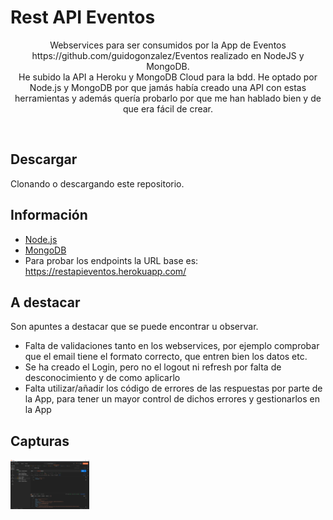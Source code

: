 # Rest API Eventos

<p align="center">
Webservices para ser consumidos por la App de Eventos https://github.com/guidogonzalez/Eventos realizado en NodeJS y MongoDB.
<br>
He subido la API a Heroku y MongoDB Cloud para la bdd. He optado por Node.js y MongoDB por que jamás había creado una API con estas herramientas y además quería probarlo por que me han hablado bien y de que era fácil de crear.
</p>
</br>

## Descargar

Clonando o descargando este repositorio.

## Información

- [Node.js](https://nodejs.org/es/)
- [MongoDB](https://www.mongodb.com/es)
- Para probar los endpoints la URL base es: https://restapieventos.herokuapp.com/

## A destacar

Son apuntes a destacar que se puede encontrar u observar.
<br>
- Falta de validaciones tanto en los webservices, por ejemplo comprobar que el email tiene el formato correcto, que entren bien los datos etc.
- Se ha creado el Login, pero no el logout ni refresh por falta de desconocimiento y de como aplicarlo
- Falta utilizar/añadir los código de errores de las respuestas por parte de la App, para tener un mayor control de dichos errores y gestionarlos en la App 

## Capturas

<p align="center">
<img src="/imagenes/postman.png" align="left" width="25%"/>
</p>
